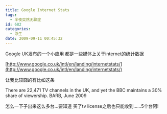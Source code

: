 ```yaml
---
title: Google Internet Stats
tags:
  - 半夜突然无聊症
id: 682
categories:
  - 浮生
date: 2009-09-11 00:45:32
---
```


Google UK发布的一个小应用 都是一些媒体上关于internet的统计数据

[http://www.google.co.uk/intl/en/landing/internetstats/](http://www.google.co.uk/intl/en/landing/internetstats/)

让我比较囧的有比如这条

There are 22,471 TV channels in the UK, and yet the BBC maintains a 30% share of viewership. <span>BARB, June 2009</span>

怎么一下子出来这么多台...要知道 买了tv license之后也只能收到......5个台阿!